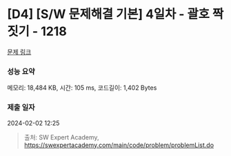 # [D4] [S/W 문제해결 기본] 4일차 - 괄호 짝짓기 - 1218 

[문제 링크](https://swexpertacademy.com/main/code/problem/problemDetail.do?contestProbId=AV14eWb6AAkCFAYD) 

### 성능 요약

메모리: 18,484 KB, 시간: 105 ms, 코드길이: 1,402 Bytes

### 제출 일자

2024-02-02 12:25



> 출처: SW Expert Academy, https://swexpertacademy.com/main/code/problem/problemList.do